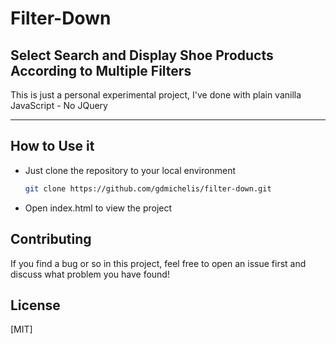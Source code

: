 # Filter-Down 
## Select Search and Display Shoe Products According to Multiple Filters
This is just a personal experimental project, I've done with plain vanilla JavaScript - No JQuery
___

## How to Use it
 * Just clone the repository  to your local environment 
      ```bash
      git clone https://github.com/gdmichelis/filter-down.git 
      ````
 * Open index.html to view the project

 ## Contributing
 If you find a bug or so in this project, feel free to open an issue first and discuss what problem you have found! 

 ## License
 [MIT] 